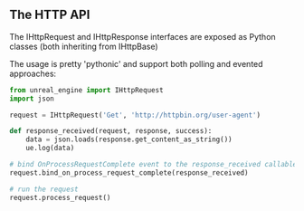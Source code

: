 The HTTP API
-

The IHttpRequest and IHttpResponse interfaces are exposed as Python classes (both inheriting from IHttpBase)

The usage is pretty 'pythonic' and support both polling and evented approaches:

```python
from unreal_engine import IHttpRequest
import json

request = IHttpRequest('Get', 'http://httpbin.org/user-agent')

def response_received(request, response, success):
    data = json.loads(response.get_content_as_string())
    ue.log(data)

# bind OnProcessRequestComplete event to the response_received callable
request.bind_on_process_request_complete(response_received)

# run the request
request.process_request()
```
